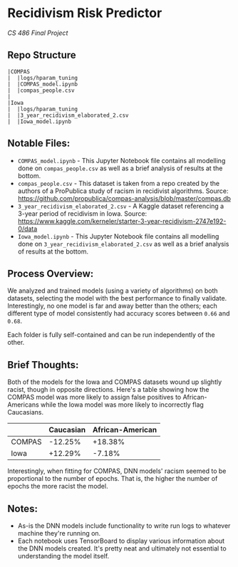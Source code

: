 # Recidivism Risk Predictor 
*CS 486 Final Project*

## Repo Structure
```
|COMPAS
|  |logs/hparam_tuning
|  |COMPAS_model.ipynb
|  |compas_people.csv
|
|Iowa
|  |logs/hparam_tuning
|  |3_year_recidivism_elaborated_2.csv
|  |Iowa_model.ipynb
```

## Notable Files:
- `COMPAS_model.ipynb` - This Jupyter Notebook file contains all modelling done on `compas_people.csv` as well as a brief analysis of results at the bottom.
- `compas_people.csv` - This dataset is taken from a repo created by the authors of a ProPublica study of racism in recidivist algorithms. Source: https://github.com/propublica/compas-analysis/blob/master/compas.db
- `3_year_recidivism_elaborated_2.csv` - A Kaggle dataset referencing a 3-year period of recidivism in Iowa. Source: https://www.kaggle.com/kerneler/starter-3-year-recidivism-2747e192-0/data
- `Iowa_model.ipynb` - This Jupyter Notebook file contains all modelling done on `3_year_recidivism_elaborated_2.csv` as well as a brief analysis of results at the bottom.

## Process Overview:
We analyzed and trained models (using a variety of algorithms) on both datasets, selecting the model with the best performance to finally validate. Interestingly, no one model is far and away better than the others; each different type of model consistently had accuracy scores between `0.66` and `0.68`.

Each folder is fully self-contained and can be run independently of the other.

## Brief Thoughts:
Both of the models for the Iowa and COMPAS datasets wound up slightly racist, though in opposite directions. Here's a table showing how the COMPAS model was more likely to assign false positives to African-Americans while the Iowa model was more likely to incorrectly flag Caucasians.

|  | Caucasian | African-American |
|--|--|--|
| COMPAS | -12.25% | +18.38% |
| Iowa | +12.29% | -7.18% |

Interestingly, when fitting for COMPAS, DNN models' racism seemed to be proportional to the number of epochs. That is, the higher the number of epochs the more racist the model.

## Notes:
- As-is the DNN models include functionality to write run logs to whatever machine they're running on.
- Each notebook uses TensorBoard to display various information about the DNN models created. It's pretty neat and ultimately not essential to understanding the model itself.
